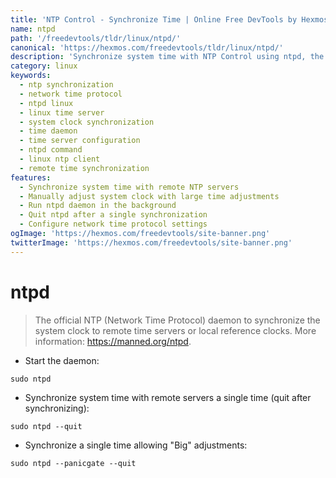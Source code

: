 ```yaml
---
title: 'NTP Control - Synchronize Time | Online Free DevTools by Hexmos'
name: ntpd
path: '/freedevtools/tldr/linux/ntpd/'
canonical: 'https://hexmos.com/freedevtools/tldr/linux/ntpd/'
description: 'Synchronize system time with NTP Control using ntpd, the Network Time Protocol daemon. Keep your clock accurate with remote time servers. Free online tool, no registration required.'
category: linux
keywords:
  - ntp synchronization
  - network time protocol
  - ntpd linux
  - linux time server
  - system clock synchronization
  - time daemon
  - time server configuration
  - ntpd command
  - linux ntp client
  - remote time synchronization
features:
  - Synchronize system time with remote NTP servers
  - Manually adjust system clock with large time adjustments
  - Run ntpd daemon in the background
  - Quit ntpd after a single synchronization
  - Configure network time protocol settings
ogImage: 'https://hexmos.com/freedevtools/site-banner.png'
twitterImage: 'https://hexmos.com/freedevtools/site-banner.png'
---
```


# ntpd

> The official NTP (Network Time Protocol) daemon to synchronize the system clock to remote time servers or local reference clocks.
> More information: <https://manned.org/ntpd>.

- Start the daemon:

`sudo ntpd`

- Synchronize system time with remote servers a single time (quit after synchronizing):

`sudo ntpd --quit`

- Synchronize a single time allowing "Big" adjustments:

`sudo ntpd --panicgate --quit`
